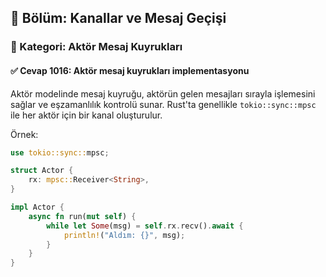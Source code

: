 ## 📘 Bölüm: Kanallar ve Mesaj Geçişi
### 🔹 Kategori: Aktör Mesaj Kuyrukları
#### ✅ Cevap 1016: Aktör mesaj kuyrukları implementasyonu

Aktör modelinde mesaj kuyruğu, aktörün gelen mesajları sırayla işlemesini sağlar ve eşzamanlılık kontrolü sunar. Rust'ta genellikle `tokio::sync::mpsc` ile her aktör için bir kanal oluşturulur.

Örnek:
```rust
use tokio::sync::mpsc;

struct Actor {
    rx: mpsc::Receiver<String>,
}

impl Actor {
    async fn run(mut self) {
        while let Some(msg) = self.rx.recv().await {
            println!("Aldım: {}", msg);
        }
    }
}
```
